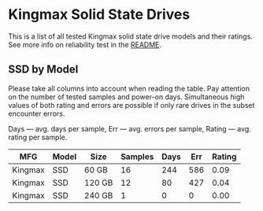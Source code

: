 Kingmax Solid State Drives
==========================

This is a list of all tested Kingmax solid state drive models and their ratings. See
more info on reliability test in the [README](https://github.com/linuxhw/SMART).

SSD by Model
------------

Please take all columns into account when reading the table. Pay attention on the
number of tested samples and power-on days. Simultaneous high values of both rating
and errors are possible if only rare drives in the subset encounter errors.

Days   — avg. days per sample,
Err    — avg. errors per sample,
Rating — avg. rating per sample.

| MFG       | Model              | Size   | Samples | Days  | Err   | Rating |
|-----------|--------------------|--------|---------|-------|-------|--------|
| Kingmax   | SSD                | 60 GB  | 16      | 244   | 586   | 0.09   |
| Kingmax   | SSD                | 120 GB | 12      | 80    | 427   | 0.04   |
| Kingmax   | SSD                | 240 GB | 1       | 0     | 0     | 0.00   |
